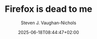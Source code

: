 ---
layout: post
title: "Firefox is dead to me"
link: https://www.theregister.com/2025/06/17/opinion_column_firefox/
author: "Steven J. Vaughan-Nichols"
published_date: "17/06/2025"
description: "know some people still love Firefox. But, folks, it's a bad relationship, and the problems have been going on for a while now."
language: "en"
categories: "Liens"
tags: "firefox mozilla"
og-tags: "firefox mozilla"
date: "2025-06-18T08:44:47+02:00"
permalink: /:categories/:year/:month/:day/:title/
---